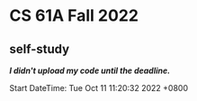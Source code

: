 # CS 61A Fall 2022
## self-study

***I didn't upload my code until the deadline.***

Start DateTime:  Tue Oct 11 11:20:32 2022 +0800
